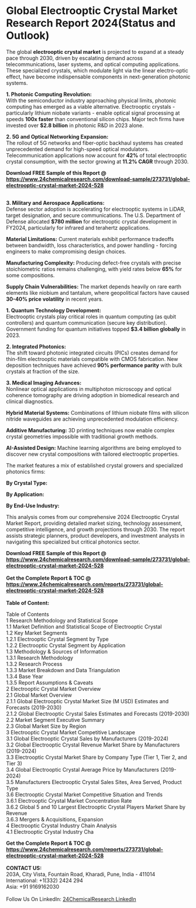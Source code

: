 <h1>Global Electrooptic Crystal Market Research Report 2024(Status and Outlook)</h1><p>The global <strong>electrooptic crystal market</strong> is projected to expand at a steady pace through 2030, driven by escalating demand across telecommunications, laser systems, and optical computing applications. These specialized crystals, which modulate light via the linear electro-optic effect, have become indispensable components in next-generation photonic systems.</p><p><strong>1. Photonic Computing Revolution:</strong><br>
With the semiconductor industry approaching physical limits, photonic computing has emerged as a viable alternative. Electrooptic crystals - particularly lithium niobate variants - enable optical signal processing at speeds <strong>100x faster</strong> than conventional silicon chips. Major tech firms have invested over <strong>$2.8 billion</strong> in photonic R&amp;D in 2023 alone.</p><p><strong>2. 5G and Optical Networking Expansion:</strong><br>
The rollout of 5G networks and fiber-optic backhaul systems has created unprecedented demand for high-speed optical modulators. Telecommunication applications now account for <strong>42%</strong> of total electrooptic crystal consumption, with the sector growing at <strong>11.2% CAGR</strong> through 2030.</p><div><b>Download FREE Sample of this Report @ 
            <a href="https://www.24chemicalresearch.com/download-sample/273731/global-electrooptic-crystal-market-2024-528">
            https://www.24chemicalresearch.com/download-sample/273731/global-electrooptic-crystal-market-2024-528</a></b></div><br><p><strong>3. Military and Aerospace Applications:</strong><br>
Defense sector adoption is accelerating for electrooptic systems in LiDAR, target designation, and secure communications. The U.S. Department of Defense allocated <strong>$780 million</strong> for electrooptic crystal development in FY2024, particularly for infrared and terahertz applications.</p><p><strong>Material Limitations:</strong> Current materials exhibit performance tradeoffs between bandwidth, loss characteristics, and power handling - forcing engineers to make compromising design choices.</p><p><strong>Manufacturing Complexity:</strong> Producing defect-free crystals with precise stoichiometric ratios remains challenging, with yield rates below <strong>65%</strong> for some compositions.</p><p><strong>Supply Chain Vulnerabilities:</strong> The market depends heavily on rare earth elements like niobium and tantalum, where geopolitical factors have caused <strong>30-40% price volatility</strong> in recent years.</p><p><strong>1. Quantum Technology Development:</strong><br>
Electrooptic crystals play critical roles in quantum computing (as qubit controllers) and quantum communication (secure key distribution). Government funding for quantum initiatives topped <strong>$3.4 billion globally</strong> in 2023.</p><p><strong>2. Integrated Photonics:</strong><br>
The shift toward photonic integrated circuits (PICs) creates demand for thin-film electrooptic materials compatible with CMOS fabrication. New deposition techniques have achieved <strong>90% performance parity</strong> with bulk crystals at fraction of the size.</p><p><strong>3. Medical Imaging Advances:</strong><br>
Nonlinear optical applications in multiphoton microscopy and optical coherence tomography are driving adoption in biomedical research and clinical diagnostics.</p><p><strong>Hybrid Material Systems:</strong> Combinations of lithium niobate films with silicon nitride waveguides are achieving unprecedented modulation efficiency.</p><p><strong>Additive Manufacturing:</strong> 3D printing techniques now enable complex crystal geometries impossible with traditional growth methods.</p><p><strong>AI-Assisted Design:</strong> Machine learning algorithms are being employed to discover new crystal compositions with tailored electrooptic properties.</p><p>The market features a mix of established crystal growers and specialized photonics firms:</p><p><strong>By Crystal Type:</strong></p><p><strong>By Application:</strong></p><p><strong>By End-Use Industry:</strong></p><p>This analysis comes from our comprehensive 2024 Electrooptic Crystal Market Report, providing detailed market sizing, technology assessment, competitive intelligence, and growth projections through 2030. The report assists strategic planners, product developers, and investment analysts in navigating this specialized but critical photonics sector.</p><div><b>Download FREE Sample of this Report @ 
            <a href="https://www.24chemicalresearch.com/download-sample/273731/global-electrooptic-crystal-market-2024-528">
            https://www.24chemicalresearch.com/download-sample/273731/global-electrooptic-crystal-market-2024-528</a></b></div><br><div><b>Get the Complete Report & TOC @ 
            <a href="https://www.24chemicalresearch.com/reports/273731/global-electrooptic-crystal-market-2024-528">
            https://www.24chemicalresearch.com/reports/273731/global-electrooptic-crystal-market-2024-528</a></b></div><br>
            <b>Table of Content:</b><p>Table of Contents<br />
1 Research Methodology and Statistical Scope<br />
1.1 Market Definition and Statistical Scope of Electrooptic Crystal<br />
1.2 Key Market Segments<br />
1.2.1 Electrooptic Crystal Segment by Type<br />
1.2.2 Electrooptic Crystal Segment by Application<br />
1.3 Methodology & Sources of Information<br />
1.3.1 Research Methodology<br />
1.3.2 Research Process<br />
1.3.3 Market Breakdown and Data Triangulation<br />
1.3.4 Base Year<br />
1.3.5 Report Assumptions & Caveats<br />
2 Electrooptic Crystal Market Overview<br />
2.1 Global Market Overview<br />
2.1.1 Global Electrooptic Crystal Market Size (M USD) Estimates and Forecasts (2019-2030)<br />
2.1.2 Global Electrooptic Crystal Sales Estimates and Forecasts (2019-2030)<br />
2.2 Market Segment Executive Summary<br />
2.3 Global Market Size by Region<br />
3 Electrooptic Crystal Market Competitive Landscape<br />
3.1 Global Electrooptic Crystal Sales by Manufacturers (2019-2024)<br />
3.2 Global Electrooptic Crystal Revenue Market Share by Manufacturers (2019-2024)<br />
3.3 Electrooptic Crystal Market Share by Company Type (Tier 1, Tier 2, and Tier 3)<br />
3.4 Global Electrooptic Crystal Average Price by Manufacturers (2019-2024)<br />
3.5 Manufacturers Electrooptic Crystal Sales Sites, Area Served, Product Type<br />
3.6 Electrooptic Crystal Market Competitive Situation and Trends<br />
3.6.1 Electrooptic Crystal Market Concentration Rate<br />
3.6.2 Global 5 and 10 Largest Electrooptic Crystal Players Market Share by Revenue<br />
3.6.3 Mergers & Acquisitions, Expansion<br />
4 Electrooptic Crystal Industry Chain Analysis<br />
4.1 Electrooptic Crystal Industry Cha</p><div><b>Get the Complete Report & TOC @ 
            <a href="https://www.24chemicalresearch.com/reports/273731/global-electrooptic-crystal-market-2024-528">
            https://www.24chemicalresearch.com/reports/273731/global-electrooptic-crystal-market-2024-528</a></b></div><br><b>CONTACT US:</b><br>
            203A, City Vista, Fountain Road, Kharadi, Pune, India - 411014<br>
            International: +1(332) 2424 294<br>
            Asia: +91 9169162030 <br><br>
            Follow Us On LinkedIn: <a href="https://www.linkedin.com/company/24chemicalresearch/">24ChemicalResearch LinkedIn</a>